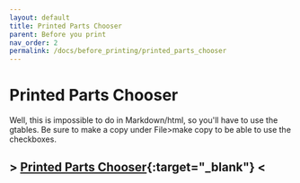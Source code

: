 ```yaml
---
layout: default
title: Printed Parts Chooser
parent: Before you print
nav_order: 2
permalink: /docs/before_printing/printed_parts_chooser
---
```



# Printed Parts Chooser

Well, this is impossible to do in Markdown/html, so you'll have to use the gtables. 
Be sure to make a copy under File>make copy to be able to use the checkboxes.


## > [Printed Parts Chooser](https://docs.google.com/spreadsheets/d/1uDw7Jag2HRKztMPO7b06qFRg1eezGeb0IxJh84-QEao/edit?usp=sharing){:target="_blank"} <